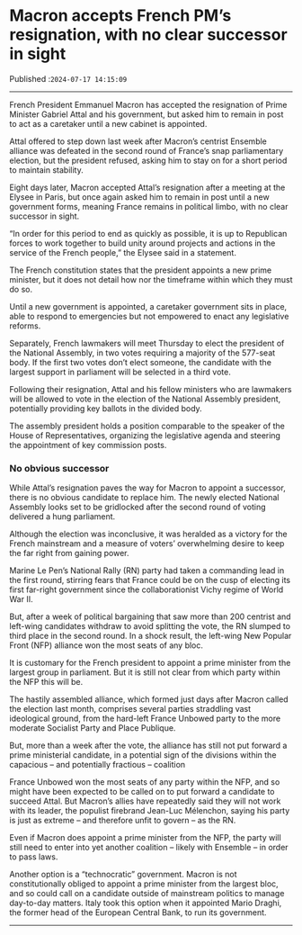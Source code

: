 # Macron accepts French PM’s resignation, with no clear successor in sight

Published :`2024-07-17 14:15:09`

---

French President Emmanuel Macron has accepted the resignation of Prime Minister Gabriel Attal and his government, but asked him to remain in post to act as a caretaker until a new cabinet is appointed.

Attal offered to step down last week after Macron’s centrist Ensemble alliance was defeated in the second round of France’s snap parliamentary election, but the president refused, asking him to stay on for a short period to maintain stability.

Eight days later, Macron accepted Attal’s resignation after a meeting at the Elysee in Paris, but once again asked him to remain in post until a new government forms, meaning France remains in political limbo, with no clear successor in sight.

“In order for this period to end as quickly as possible, it is up to Republican forces to work together to build unity around projects and actions in the service of the French people,” the Elysee said in a statement.

The French constitution states that the president appoints a new prime minister, but it does not detail how nor the timeframe within which they must do so.

Until a new government is appointed, a caretaker government sits in place, able to respond to emergencies but not empowered to enact any legislative reforms.

Separately, French lawmakers will meet Thursday to elect the president of the National Assembly, in two votes requiring a majority of the 577-seat body. If the first two votes don’t elect someone, the candidate with the largest support in parliament will be selected in a third vote.

Following their resignation, Attal and his fellow ministers who are lawmakers will be allowed to vote in the election of the National Assembly president, potentially providing key ballots in the divided body.

The assembly president holds a position comparable to the speaker of the House of Representatives, organizing the legislative agenda and steering the appointment of key commission posts.

### No obvious successor

While Attal’s resignation paves the way for Macron to appoint a successor, there is no obvious candidate to replace him. The newly elected National Assembly looks set to be gridlocked after the second round of voting delivered a hung parliament.

Although the election was inconclusive, it was heralded as a victory for the French mainstream and a measure of voters’ overwhelming desire to keep the far right from gaining power.

Marine Le Pen’s National Rally (RN) party had taken a commanding lead in the first round, stirring fears that France could be on the cusp of electing its first far-right government since the collaborationist Vichy regime of World War II.

But, after a week of political bargaining that saw more than 200 centrist and left-wing candidates withdraw to avoid splitting the vote, the RN slumped to third place in the second round. In a shock result, the left-wing New Popular Front (NFP) alliance won the most seats of any bloc.

It is customary for the French president to appoint a prime minister from the largest group in parliament. But it is still not clear from which party within the NFP this will be.

The hastily assembled alliance, which formed just days after Macron called the election last month, comprises several parties straddling vast ideological ground, from the hard-left France Unbowed party to the more moderate Socialist Party and Place Publique.

But, more than a week after the vote, the alliance has still not put forward a prime ministerial candidate, in a potential sign of the divisions within the capacious – and potentially fractious – coalition

France Unbowed won the most seats of any party within the NFP, and so might have been expected to be called on to put forward a candidate to succeed Attal. But Macron’s allies have repeatedly said they will not work with its leader, the populist firebrand Jean-Luc Mélenchon, saying his party is just as extreme – and therefore unfit to govern – as the RN.

Even if Macron does appoint a prime minister from the NFP, the party will still need to enter into yet another coalition – likely with Ensemble – in order to pass laws.

Another option is a “technocratic” government. Macron is not constitutionally obliged to appoint a prime minister from the largest bloc, and so could call on a candidate outside of mainstream politics to manage day-to-day matters. Italy took this option when it appointed Mario Draghi, the former head of the European Central Bank, to run its government.

---

